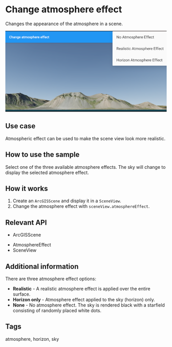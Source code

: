 # Change atmosphere effect

Changes the appearance of the atmosphere in a scene.

![Image of change atmosphere effect](change-atmosphere-effect.png)

## Use case

Atmospheric effect can be used to make the scene view look more realistic.

## How to use the sample

Select one of the three available atmosphere effects. The sky will change to display the selected atmosphere effect.

## How it works

1. Create an `ArcGISScene` and display it in a `SceneView`.
2. Change the atmosphere effect with `sceneView.atmosphereEffect`.

## Relevant API

* ArcGISScene
- AtmosphereEffect
- SceneView

## Additional information

There are three atmosphere effect options:

- **Realistic** - A realistic atmosphere effect is applied over the entire surface.
- **Horizon only** - Atmosphere effect applied to the sky (horizon) only.
- **None** - No atmosphere effect. The sky is rendered black with a starfield consisting of randomly placed white dots.

## Tags

atmosphere, horizon, sky
